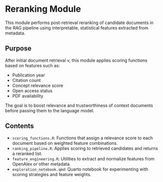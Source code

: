 # Reranking Module

This module performs post-retrieval reranking of candidate documents in the RAG pipeline using interpretable, statistical features extracted from metadata.

## Purpose

After initial document retrieval v, this module applies scoring functions based on features such as:

- Publication year
- Citation count
- Concept relevance score
- Open access status
- PDF availability

The goal is to boost relevance and trustworthiness of context documents before passing them to the language model.

## Contents

- `scoring_functions.R`: Functions that assign a relevance score to each document based on weighted feature combinations.
- `ranking_pipeline.R`: Applies scoring to retrieved candidates and returns a reranked list.
- `feature_engineering.R`: Utilities to extract and normalize features from OpenAlex or other metadata.
- `exploration_notebook.qmd`: Quarto notebook for experimenting with scoring strategies and feature weights.
